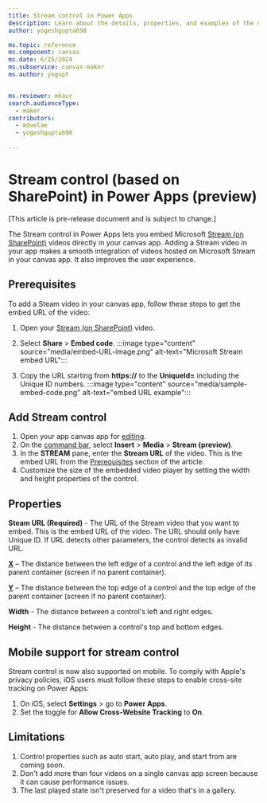 ```yaml
---
title: Stream control in Power Apps
description: Learn about the details, properties, and examples of the new stream control in Power Apps.
author: yogeshgupta698

ms.topic: reference
ms.component: canvas
ms.date: 6/25/2024
ms.subservice: canvas-maker
ms.author: yogupt


ms.reviewer: mkaur
search.audienceType: 
  - maker
contributors:
  - mduelae
  - yogeshgupta698
  
---
```

# Stream control (based on SharePoint) in Power Apps (preview)

[This article is pre-release document and is subject to change.]

The Stream control in Power Apps lets you embed Microsoft [Stream (on SharePoint)](/stream/streamnew/new-stream) videos directly in your canvas app. Adding a Stream video in your app makes a smooth integration of videos hosted on Microsoft Stream in your canvas app. It also improves the user experience.

## Prerequisites

To add a Steam video in your canvas app, follow these steps to get the embed URL of the video:

1. Open your [Stream (on SharePoint)](/stream/streamnew/new-stream) video.
1. Select **Share** > **Embed code**.
:::image type="content" source="media/embed-URL-image.png" alt-text="Microsoft Stream embed URL":::

1. Copy the URL starting from **https://** to the **UniqueId=** including the Unique ID numbers.
:::image type="content" source="media/sample-embed-code.png" alt-text="embed URL example":::


## Add Stream control 

1. Open your app canvas app for [editing](../../edit-app.md).
1. On the [command bar](../../power-apps-studio.md#1--power-apps-studio-modern-command-bar), select **Insert** > **Media** > **Stream (preview)**.
1. In the **STREAM** pane, enter the **Stream URL** of the video. This is the embed URL from the [Prerequisites](new-stream-video-control.md#prerequisites) section of the article.
1. Customize the size of the embedded video player by setting the width and height properties of the control.


## Properties

**Steam URL (Required)** - The URL of the Stream video that you want to embed. This is the embed URL of the video. The URL should only have Unique ID. If URL detects other parameters, the control detects as invalid URL.
 
**[X](../properties-size-location.md)** – The distance between the left edge of a control and the left edge of its parent container (screen if no parent container).

**[Y](../properties-size-location.md)** – The distance between the top edge of a control and the top edge of the parent container (screen if no parent container).

**Width** - The distance between a control's left and right edges. 

**Height** - The distance between a control's top and bottom edges. 

## Mobile support for stream control
Stream control is now also supported on mobile. To comply with Apple's privacy policies, iOS users must follow these steps to enable cross-site tracking on Power Apps:

1. On iOS, select **Settings** > go to **Power Apps**.
1. Set the toggle for **Allow Cross-Website Tracking** to **On**.

## Limitations

1. Control properties such as auto start, auto play, and start from are coming soon.
1. Don't add more than four videos on a single canvas app screen because it can cause performance issues.
3. The last played state isn't preserved for a video that's in a gallery.
